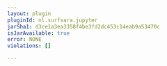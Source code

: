 ```yaml
---
layout: plugin
pluginId: nl.surfsara.jupyter
jarSha1: d3ce1a3ea3358f4be3fd2dc453c14eab9a53470c
isJarAvailable: true
error: NONE
violations: []

---
```

